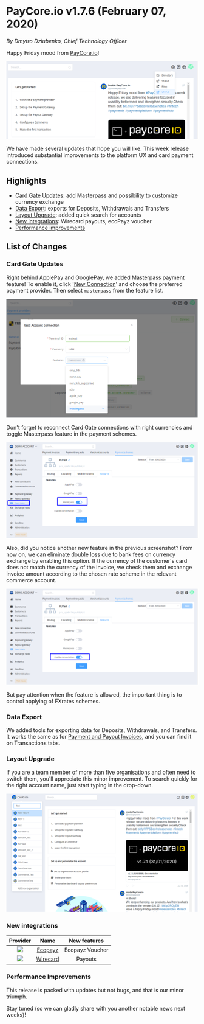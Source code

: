 # **PayCore.io v1.7.6 (February 07, 2020)**

*By Dmytro Dziubenko, Chief Technology Officer*

Happy Friday mood from [PayCore.io](https://paycore.io/)!

![Release v1.7.6](images/v1.7.6/dashboard.png)

We have made several updates that hope you will like. This week release introduced substantial improvements to the platform UX and card payment connections.

## Highlights

* [Card Gate Updates](#card-gate-updates): add Masterpass and possibility to customize currency exchange
* [Data Export](#data-export): exports for Deposits, Withdrawals and Transfers
* [Layout Upgrade](#layout-upgrade): added quick search for accounts
* [New integrations](#new-integrations): Wirecard payouts, ecoPayz voucher
* [Performance improvements](#performance-improvements)

## List of Changes

### Card Gate Updates

Right behind ApplePay and GooglePay, we added Masterpass payment feature! To enable it, click '[New Connection](https://dashboard.paycore.io/connect-directory/payment-providers)' and choose the preferred payment provider. Then select `masterpass` from the feature list.

![Masterpass Feature](images/v1.7.6/masterpass.png)

Don't forget to reconnect Card Gate connections with right currencies and toggle Masterpass feature in the payment schemes.

![MasterPass](images/v1.7.6/CGmasterpass.png)

Also, did you notice another new feature in the previous screenshot? From now on, we can eliminate double loss due to bank fees on currency exchange by enabling this option. If the currency of the customer's card does not match the currency of the invoice, we check them and exchange invoice amount according to the chosen rate scheme in the relevant commerce account.

![Enable Convertation](images/v1.7.6/convertation.png)

But pay attention when the feature is allowed, the important thing is to control applying of FXrates schemes.

### Data Export

We added tools for exporting data for Deposits, Withdrawals, and Transfers. It works the same as for [Payment and Payout Invoices](/release-notes/v1.3.4/#data-export), and you can find it on Transactions tabs.

### Layout Upgrade

If you are a team member of more than five organisations and often need to switch them, you'll appreciate this minor improvement. To search quickly for the right account name, just start typing in the drop-down.

![Account Search](images/v1.7.6/account-search.png)

### New integrations

| Provider | Name  | New features |
|:-:|:-:|:-:|
| <img src="https://static.openfintech.io/payment_providers/ecopayz/logo.svg?w=70" width="70px"> | [Ecopayz](/connectors/ecopayz/) | Ecopayz Voucher |
| <img src="https://static.openfintech.io/payment_providers/wirecard/logo.png?w=70" width="70px"> | [Wirecard](/connectors/wirecard/) | Payouts |

### Performance Improvements

This release is packed with updates but not bugs, and that is our minor triumph.

Stay tuned (so we can gladly share with you another notable news next weeks)!

